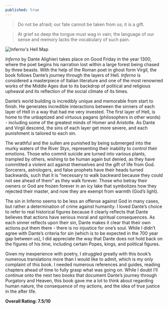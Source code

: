 ```yaml
---
published: true
---
```

> Do not be afraid; our fate cannot be taken from us; it is a gift.

> At grief so deep the tongue must wag in vain; the language of our sense and memory lacks the vocabulary of such pain.

![Inferno's Hell Map](https://www.florenceinferno.com/wp-content/uploads/2013/06/dante-inferno-circles.jpg)

_Inferno_ by Dante Alighieri takes place on Good Friday in the year 1300, where the poet begins his narration lost within a large forest being chased by three beasts. With the help of the Roman poet in ghost form Virgil, the book follows Dante’s journey through the layers of Hell. _Inferno_ is considered a masterpiece of Italian literature and one of the most renowned works of the Middle Ages due to its backdrop of political and religious upheaval and its reflection of the social climate of its times.

Dante’s world building is incredibly unique and memorable from start to finish. He generates incredible interactions between the sinners of each layer of Hell in a way that had me very invested. The first layer of Hell, is home to the unbaptized and virtuous pagans (philosophers in other words) - including some of the greatest minds of Homer and Aristotle. As Dante and Virgil descend, the sins of each layer get more severe, and each punishment is tailored to each sin. 

The wrathful and the sullen are punished by being submerged into the murky waters of the River Styx, representing their inability to control their emotions. Those who commit suicide are turned into various plants, trampled by others, wishing to be human again but denied, as they have committed a violent act against themselves and the gift of life from God. Sorcerers, astrologers, and false prophets have their heads turned backwards, such that it is “necessary to walk backward because they could not see ahead of them” as they walk forever. Those who betray their owners or God are frozen forever in an icy lake that symbolizes how they rejected their master, and now they are exempt from warmth (God’s light).

The sin in Inferno seems to be less an offense against God in many cases, but rather a determination of crime against humanity. I loved Dante’s choice to refer to real historical figures because it clearly reflects that Dante believes that actions have serious moral and spiritual consequences. As each sinner reflects upon their sin, Dante makes it clear that their own actions put them there - there is no injustice for one’s soul. While I didn’t agree with Dante’s criteria for sin (which is to be expected in the 700 year gap between us), I did appreciate the way that Dante does not hold back on the figures of his time, including certain Popes, kings, and political figures.

Given my inexperience with poetry, I struggled greatly with this book’s numerous translations more than I would like to admit, which is my only complaint of this book. I needed numerous references and guides, reading chapters ahead of time to fully grasp what was going on. While I doubt I’ll continue onto the next two books that document Dante’s journey through Purgatory and Heaven, this book gave me a lot to think about regarding human nature, the consequence of my actions, and the idea of true justice in the after life.

**Overall Rating: 7.5/10**
